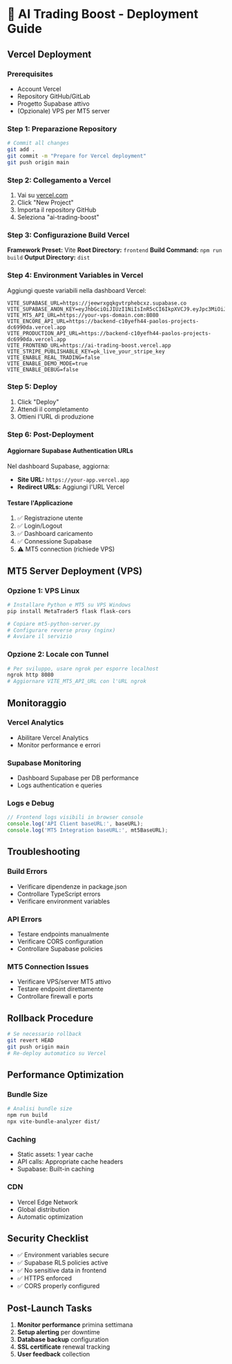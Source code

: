 # 🚀 AI Trading Boost - Deployment Guide

## Vercel Deployment

### Prerequisites
- Account Vercel
- Repository GitHub/GitLab
- Progetto Supabase attivo
- (Opzionale) VPS per MT5 server

### Step 1: Preparazione Repository

```bash
# Commit all changes
git add .
git commit -m "Prepare for Vercel deployment"
git push origin main
```

### Step 2: Collegamento a Vercel

1. Vai su [vercel.com](https://vercel.com)
2. Click "New Project"
3. Importa il repository GitHub
4. Seleziona "ai-trading-boost"

### Step 3: Configurazione Build Vercel

**Framework Preset:** Vite
**Root Directory:** `frontend`
**Build Command:** `npm run build`
**Output Directory:** `dist`

### Step 4: Environment Variables in Vercel

Aggiungi queste variabili nella dashboard Vercel:

```env
VITE_SUPABASE_URL=https://jeewrxgqkgvtrphebcxz.supabase.co
VITE_SUPABASE_ANON_KEY=eyJhbGciOiJIUzI1NiIsInR5cCI6IkpXVCJ9.eyJpc3MiOiJzdXBhYmFzZSIsInJlZiI6ImplZXdyeGdxa2d2dHJwaGViY3h6Iiwicm9sZSI6ImFub24iLCJpYXQiOjE3MzU5MjQzOTIsImV4cCI6MjA1MTUwMDM5Mn0.UHcVqf4kSUWrQQoTRPP1uv7IHGf7RdtXjmJqZBVXl8g
VITE_MT5_API_URL=https://your-vps-domain.com:8080
VITE_ENCORE_API_URL=https://backend-c10yefh44-paolos-projects-dc6990da.vercel.app
VITE_PRODUCTION_API_URL=https://backend-c10yefh44-paolos-projects-dc6990da.vercel.app
VITE_FRONTEND_URL=https://ai-trading-boost.vercel.app
VITE_STRIPE_PUBLISHABLE_KEY=pk_live_your_stripe_key
VITE_ENABLE_REAL_TRADING=false
VITE_ENABLE_DEMO_MODE=true
VITE_ENABLE_DEBUG=false
```

### Step 5: Deploy

1. Click "Deploy"
2. Attendi il completamento
3. Ottieni l'URL di produzione

### Step 6: Post-Deployment

#### Aggiornare Supabase Authentication URLs

Nel dashboard Supabase, aggiorna:
- **Site URL:** `https://your-app.vercel.app`
- **Redirect URLs:** Aggiungi l'URL Vercel

#### Testare l'Applicazione

1. ✅ Registrazione utente
2. ✅ Login/Logout
3. ✅ Dashboard caricamento
4. ✅ Connessione Supabase
5. ⚠️ MT5 connection (richiede VPS)

## MT5 Server Deployment (VPS)

### Opzione 1: VPS Linux

```bash
# Installare Python e MT5 su VPS Windows
pip install MetaTrader5 flask flask-cors

# Copiare mt5-python-server.py
# Configurare reverse proxy (nginx)
# Avviare il servizio
```

### Opzione 2: Locale con Tunnel

```bash
# Per sviluppo, usare ngrok per esporre localhost
ngrok http 8080
# Aggiornare VITE_MT5_API_URL con l'URL ngrok
```

## Monitoraggio

### Vercel Analytics
- Abilitare Vercel Analytics
- Monitor performance e errori

### Supabase Monitoring
- Dashboard Supabase per DB performance
- Logs authentication e queries

### Logs e Debug

```javascript
// Frontend logs visibili in browser console
console.log('API Client baseURL:', baseURL);
console.log('MT5 Integration baseURL:', mt5BaseURL);
```

## Troubleshooting

### Build Errors
- Verificare dipendenze in package.json
- Controllare TypeScript errors
- Verificare environment variables

### API Errors
- Testare endpoints manualmente
- Verificare CORS configuration
- Controllare Supabase policies

### MT5 Connection Issues
- Verificare VPS/server MT5 attivo
- Testare endpoint direttamente
- Controllare firewall e ports

## Rollback Procedure

```bash
# Se necessario rollback
git revert HEAD
git push origin main
# Re-deploy automatico su Vercel
```

## Performance Optimization

### Bundle Size
```bash
# Analisi bundle size
npm run build
npx vite-bundle-analyzer dist/
```

### Caching
- Static assets: 1 year cache
- API calls: Appropriate cache headers
- Supabase: Built-in caching

### CDN
- Vercel Edge Network
- Global distribution
- Automatic optimization

## Security Checklist

- ✅ Environment variables secure
- ✅ Supabase RLS policies active
- ✅ No sensitive data in frontend
- ✅ HTTPS enforced
- ✅ CORS properly configured

## Post-Launch Tasks

1. **Monitor performance** primina settimana
2. **Setup alerting** per downtime
3. **Database backup** configuration
4. **SSL certificate** renewal tracking
5. **User feedback** collection